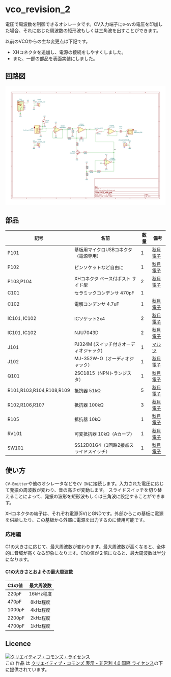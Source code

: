# vco_revision_2
電圧で周波数を制御できるオシレータです。CV入力端子に`0~5V`の電圧を印加した場合、それに応じた周波数の矩形波もしくは三角波を出すことができます。

以前のVCOからの主な変更点は下記です。
* XHコネクタを追加し、電源の接続をしやすくしました。
* また、一部の部品を表面実装にしました。

## 回路図
![回路図](https://raw.githubusercontent.com/Qux/schematics/master/vco_revision_2/vco_revision_2.svg)

## 部品
|記号|名前|数量|備考|
|---|-----------|-------|-------|
|P101|基板用マイクロUSBコネクタ（電源専用）|1|[秋月電子](https://akizukidenshi.com/catalog/g/gC-10398/)|
|P102|ピンソケットなど自由に|1|[秋月電子](https://akizukidenshi.com/catalog/g/gC-10097/)|
|P103,P104|XHコネクタ ベース付ポスト サイド型|2|[秋月電子](https://akizukidenshi.com/catalog/g/gC-12262/)|
|C101|セラミックコンデンサ 470pF|1||
|C102|電解コンデンサ 4.7uF|1|[秋月電子](https://akizukidenshi.com/catalog/g/gP-15098/)|
|IC101, IC102|ICソケット2x4|2|[秋月電子](https://akizukidenshi.com/catalog/g/gP-00017/)|
|IC101, IC102|NJU7043D|2|[秋月電子](https://akizukidenshi.com/catalog/g/gI-06840/)|
|J101|PJ324M (スイッチ付きオーディオジャック)|1|[マルツ](https://www.marutsu.co.jp/pc/i/46705/)|
|J102|MJ-352W-O（オーディオジャック）|1|[秋月電子](https://akizukidenshi.com/catalog/g/gC-08958/)|
|Q101|2SC1815（NPNトランジスタ）|1|[秋月電子](https://akizukidenshi.com/catalog/g/gI-17089/)|
|R101,R103,R104,R108,R109|抵抗器 51kΩ|5|[秋月電子](https://akizukidenshi.com/)|
|R102,R106,R107|抵抗器 100kΩ|3|[秋月電子](https://akizukidenshi.com/)|
|R105|抵抗器 10kΩ|1|[秋月電子](https://akizukidenshi.com/)|
|RV101|可変抵抗器 10kΩ（Aカーブ）|1|[秋月電子](https://akizukidenshi.com/catalog/g/gP-14773/)|
|SW101|SS12D01G4（1回路2接点スライドスイッチ）|1|[秋月電子](https://akizukidenshi.com/catalog/g/gP-12723/)|


## 使い方
`CV-Emitter`や他のオシレータなどを`CV IN`に接続します。入力された電圧に応じて発振の周波数が変わり、音の高さが変動します。 スライドスイッチを切り替えることによって、発振の波形を矩形波もしくは三角波に設定することができます。

XHコネクタの端子は、それぞれ電源(5V)とGNDです。外部からこの基板に電源を供給したり、この基板から外部に電源を出力するのに使用可能です。

### 応用編
C1の大きさに応じて、最大周波数が変わります。最大周波数が高くなると、全体的に音域が高くなる印象になります。C1の値が２倍になると、最大周波数は半分になります。

#### C1の大きさとおよその最大周波数
|C1の値|最大周波数|
|:--- |:-----------:|
|220pF|16kHz程度|
|470pF|8kHz程度|
|1000pF|4kHz程度|
|2200pF|2kHz程度|
|4700pF|1kHz程度|



## Licence
<a rel="license" href="http://creativecommons.org/licenses/by-nc/4.0/"><img alt="クリエイティブ・コモンズ・ライセンス" style="border-width:0" src="https://i.creativecommons.org/l/by-nc/4.0/88x31.png" /></a><br />この 作品 は <a rel="license" href="http://creativecommons.org/licenses/by-nc/4.0/">クリエイティブ・コモンズ 表示 - 非営利 4.0 国際 ライセンス</a>の下に提供されています。
